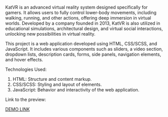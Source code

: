 KatVR is an advanced virtual reality system designed specifically for gamers. It allows users to fully control lower-body movements, including walking, running, and other actions, offering deep immersion in virtual worlds. Developed by a company founded in 2013, KatVR is also utilized in educational simulations, architectural design, and virtual social interactions, unlocking new possibilities in virtual reality.

This project is a web application developed using HTML, CSS/SCSS, and JavaScript. It includes various components such as sliders, a video section, dropdown lists, description cards, forms, side panels, navigation elements, and hover effects.

Technologies Used:

1. HTML: Structure and content markup.
2. CSS/SCSS: Styling and layout of elements.
3. JavaScript: Behavior and interactivity of the web application.

Link to the preview:

[DEMO LINK](https://yuriiyepikhov.github.io/KatVR-landing/)
